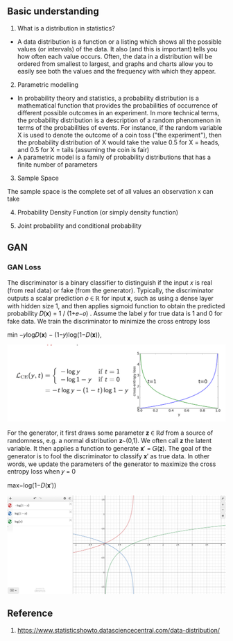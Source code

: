 ## Basic understanding

1. What is a distribution in statistics?

- A data distribution is a function or a listing which shows all the possible values (or intervals) of the data. It also (and this is important) tells you how often each value occurs. Often, the data in a distribution will be ordered from smallest to largest, and graphs and charts allow you to easily see both the values and the frequency with which they appear.

2. Parametric modelling

- In probability theory and statistics, a probability distribution is a mathematical function that provides the probabilities of occurrence of different possible outcomes in an experiment. In more technical terms, the probability distribution is a description of a random phenomenon in terms of the probabilities of events. For instance, if the random variable X is used to denote the outcome of a coin toss ("the experiment"), then the probability distribution of X would take the value 0.5 for X = heads, and 0.5 for X = tails (assuming the coin is fair)
- A parametric model is a family of probability distributions that has a finite number of parameters

3. Sample Space

The sample space is the complete set of all values an observation x can take

4. Probability Density Function (or simply density function)


5. Joint probability and conditional probability


## GAN

### GAN Loss

The discriminator is a binary classifier to distinguish if the input 𝑥 is real (from real data) or fake (from the generator). Typically, the discriminator outputs a scalar prediction 𝑜 ∈ ℝ  for input 𝐱, such as using a dense layer with hidden size 1, and then applies sigmoid function to obtain the predicted probability 𝐷(𝐱) = 1 / (1+𝑒−𝑜) . Assume the label 𝑦 for true data is 1 and 0 for fake data. We train the discriminator to minimize the cross entropy loss

min −𝑦log𝐷(𝐱) − (1−𝑦)log(1−𝐷(𝐱)),

![BCE Loss](assets/bce_loss.png)

For the generator, it first draws some parameter 𝐳 ∈ ℝ𝑑 from a source of randomness, e.g. a normal distribution 𝐳∼(0,1). We often call 𝐳 the latent variable. It then applies a function to generate 𝐱′ = 𝐺(𝐳). The goal of the generator is to fool the discriminator to classify 𝐱′ as true data. In other words, we update the parameters of the generator to maximize the cross entropy loss when 𝑦 = 0

max−log(1−𝐷(𝐱′))

![Graph transform](assets/graph_transform.png)

## Reference
1. https://www.statisticshowto.datasciencecentral.com/data-distribution/
